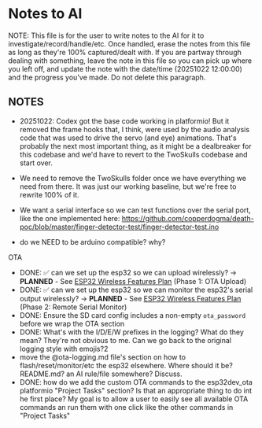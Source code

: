 # Notes to AI

NOTE: This file is for the user to write notes to the AI for it to investigate/record/handle/etc. Once handled, erase the notes from this file as long as they're 100% captured/dealt with. If you are partway through dealing with something, leave the note in this file so you can pick up where you left off, and update the note with the date/time (20251022 12:00:00) and the progress you've made. Do not delete this paragraph.

## NOTES


- 20251022: Codex got the base code working in platformio! But it removed the frame hooks that, I think, were used by the audio analysis code that was used to drive the servo (and eye) animations. That's probably the next most important thing, as it might be a dealbreaker for this codebase and we'd have to revert to the TwoSkulls codebase and start over.

- We need to remove the TwoSkulls folder once we have everything we need from there. It was just our working baseline, but we're free to rewrite 100% of it.

- We want a serial interface so we can test functions over the serial port, like the one implemented here: https://github.com/copperdogma/death-poc/blob/master/finger-detector-test/finger-detector-test.ino

- do we NEED to be arduino compatible? why?


OTA
- DONE: ✅ can we set up the esp32 so we can upload wirelessly? → **PLANNED** - See [ESP32 Wireless Features Plan](.cursor/plans/esp32-wireless-ota-upload-58791e9e.plan.md) (Phase 1: OTA Upload)
- DONE: ✅ can we set up the esp32 so we can monitor the esp32's serial output wirelessly? → **PLANNED** - See [ESP32 Wireless Features Plan](.cursor/plans/esp32-wireless-ota-upload-58791e9e.plan.md) (Phase 2: Remote Serial Monitor)
- DONE: Ensure the SD card config includes a non-empty `ota_password` before we wrap the OTA section
- DONE: What's with the I/D/E/W prefixes in the logging? What do they mean? They're not obvious to me. Can we go back to the original logging style with emojis?2
- move the @ota-logging.md file's section on how to flash/reset/monitor/etc the esp32 elsewhere. Where should it be? README.md? an AI rule/file somewhere? Discuss.
- DONE: how do we add the custom OTA commands to the esp32dev_ota platformio "Project Tasks" section? Is that an appropriate thing to do int he first place? My goal is to allow a user to easily see all available OTA commands an run them with one click like the other commands in "Project Tasks"
